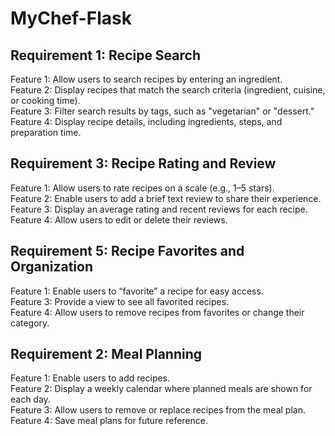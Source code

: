 # MyChef-Flask

## Requirement 1: Recipe Search
Feature 1: Allow users to search recipes by entering an ingredient. </br>
Feature 2: Display recipes that match the search criteria (ingredient, cuisine, or cooking time).</br>
Feature 3: Filter search results by tags, such as "vegetarian" or "dessert."</br>
Feature 4: Display recipe details, including ingredients, steps, and preparation time.</br>



## Requirement 3: Recipe Rating and Review
Feature 1: Allow users to rate recipes on a scale (e.g., 1–5 stars).</br>
Feature 2: Enable users to add a brief text review to share their experience.</br>
Feature 3: Display an average rating and recent reviews for each recipe.</br>
Feature 4: Allow users to edit or delete their reviews.</br>


## Requirement 5: Recipe Favorites and Organization
Feature 1: Enable users to “favorite” a recipe for easy access.</br>
Feature 3: Provide a view to see all favorited recipes.</br>
Feature 4: Allow users to remove recipes from favorites or change their category.</br>



## Requirement 2: Meal Planning
Feature 1: Enable users to add recipes.</br>
Feature 2: Display a weekly calendar where planned meals are shown for each day.</br>
Feature 3: Allow users to remove or replace recipes from the meal plan.</br>
Feature 4: Save meal plans for future reference.</br>
